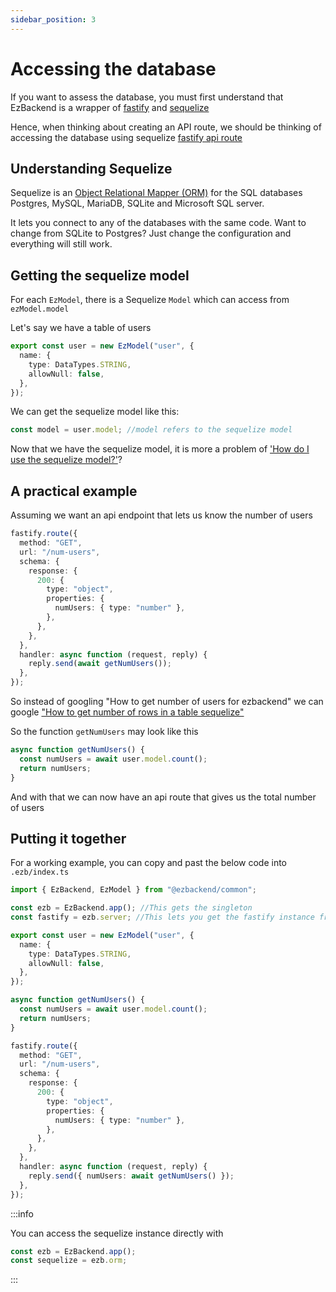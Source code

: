 ```yaml
---
sidebar_position: 3
---
```


# Accessing the database

If you want to assess the database, you must first understand that EzBackend is a wrapper of [fastify](https://www.fastify.io/) and [sequelize](https://sequelize.org/master/)

Hence, when thinking about creating an API route, we should be thinking of accessing the database using sequelize [fastify api route](https://www.fastify.io/docs/latest/Routes/)

## Understanding Sequelize

Sequelize is an [Object Relational Mapper (ORM)](https://stackoverflow.com/questions/1279613/what-is-an-orm-how-does-it-work-and-how-should-i-use-one) for the SQL databases Postgres, MySQL, MariaDB, SQLite and Microsoft SQL server.

It lets you connect to any of the databases with the same code. Want to change from SQLite to Postgres? Just change the configuration and everything will still work.

## Getting the sequelize model

For each `EzModel`, there is a Sequelize `Model` which can access from `ezModel.model`

Let's say we have a table of users

```ts title="User Model"
export const user = new EzModel("user", {
  name: {
    type: DataTypes.STRING,
    allowNull: false,
  },
});
```

We can get the sequelize model like this:

```ts title=".ezb/index.ts"
const model = user.model; //model refers to the sequelize model
```

Now that we have the sequelize model, it is more a problem of ['How do I use the sequelize model?'](https://sequelize.org/v5/manual/models-usage.html/)?

## A practical example

Assuming we want an api endpoint that lets us know the number of users

```ts title="API Endpoint"
fastify.route({
  method: "GET",
  url: "/num-users",
  schema: {
    response: {
      200: {
        type: "object",
        properties: {
          numUsers: { type: "number" },
        },
      },
    },
  },
  handler: async function (request, reply) {
    reply.send(await getNumUsers());
  },
});
```

So instead of googling "How to get number of users for ezbackend" we can google ["How to get number of rows in a table sequelize"](https://sequelize.org/v5/manual/models-usage.html#-code-count--code----count-the-occurrences-of-elements-in-the-database)

So the function `getNumUsers` may look like this

```ts title="getNumUsers"
async function getNumUsers() {
  const numUsers = await user.model.count();
  return numUsers;
}
```

And with that we can now have an api route that gives us the total number of users

## Putting it together

For a working example, you can copy and past the below code into `.ezb/index.ts`

```ts ./ezb/index.ts
import { EzBackend, EzModel } from "@ezbackend/common";

const ezb = EzBackend.app(); //This gets the singleton
const fastify = ezb.server; //This lets you get the fastify instance from anywhere

export const user = new EzModel("user", {
  name: {
    type: DataTypes.STRING,
    allowNull: false,
  },
});

async function getNumUsers() {
  const numUsers = await user.model.count();
  return numUsers;
}

fastify.route({
  method: "GET",
  url: "/num-users",
  schema: {
    response: {
      200: {
        type: "object",
        properties: {
          numUsers: { type: "number" },
        },
      },
    },
  },
  handler: async function (request, reply) {
    reply.send({ numUsers: await getNumUsers() });
  },
});
```

:::info

You can access the sequelize instance directly with

```ts
const ezb = EzBackend.app();
const sequelize = ezb.orm;
```

:::
